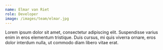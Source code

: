 ```yaml
---
name: Elmar van Riet
role: Developer
image: /images/team/elmar.jpg
---
```


Lorem ipsum dolor sit amet, consectetur adipiscing elit. Suspendisse varius enim in eros elementum tristique.
Duis cursus, mi quis viverra ornare, eros dolor interdum nulla, ut commodo diam libero vitae erat.
